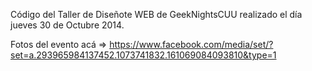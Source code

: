 Código del Taller de Diseñote WEB de GeekNightsCUU realizado el día jueves 30 de Octubre 2014.

Fotos del evento acá => https://www.facebook.com/media/set/?set=a.293965984137452.1073741832.161069084093810&type=1

